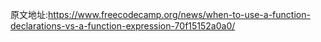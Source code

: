 原文地址:https://www.freecodecamp.org/news/when-to-use-a-function-declarations-vs-a-function-expression-70f15152a0a0/

